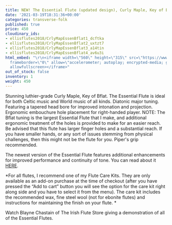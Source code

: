 ```yaml
---
title: NEW! The Essential Flute (updated design), Curly Maple, Key of Bflat
date: '2021-03-19T18:31:36+00:00'
categories: transverse-folk
published: true
price: 450
cloudinary_ids:
- ellisflutes2018/CrlyMapEssenBflat1_dcftka
- ellisflutes2018/CrlyMapEssenBflat2_uxtzt7
- ellisflutes2018/CrlyMapEssenBflat3_a14tin
- ellisflutes2018/CrlyMapEssenBflat4_av6u3i
html_embed: "\r\n<iframe width=\"560\" height=\"315\" src=\"https://www.youtube.com/embed/SpD1Om16E-c\"
  frameborder=\"0\" allow=\"accelerometer; autoplay; encrypted-media; gyroscope; picture-in-picture\"
  allowfullscreen></iframe>"
out_of_stock: false
inventory: 1
weight: 450
---
```


Stunning luthier-grade Curly Maple, Key of Bflat.  The Essential Flute is ideal for both Celtic music and World music of all kinds. Diatonic major tuning. Featuring a tapered head bore for improved intonation and projection. Ergonomic embouchure hole placement for right-handed player.  NOTE:  The Bflat tuning is the largest Essential Flute that I make, and additional ergonomic treatment of the holes is provided to make for an easier reach.  Be advised that this flute has larger finger holes and a substantial reach.  If you have smaller hands, or any sort of issues stemming from physical challenges, then this might not be the flute for you.  Piper's grip recommended.  

The newest version of the Essential Flute features additional enhancements for improved performance and continuity of tone.  You can read about it [HERE](https://www.ellisflutes.com/world-flutes/transverse-folk). 

*For all flutes, I recommend one of my Flute Care Kits.  They are only available as an add-on purchase at the time of checkout (after you have pressed the “Add to cart” button you will see the option for the care kit right along side and you have to select it from the menu). The care kit includes the recommended wax, fine steel wool (not for ebonite flutes) and instructions for maintaining the finish on your flute.  *

Watch Blayne Chastain of The Irish Flute Store giving a demonstration of all of the Essential Flutes.